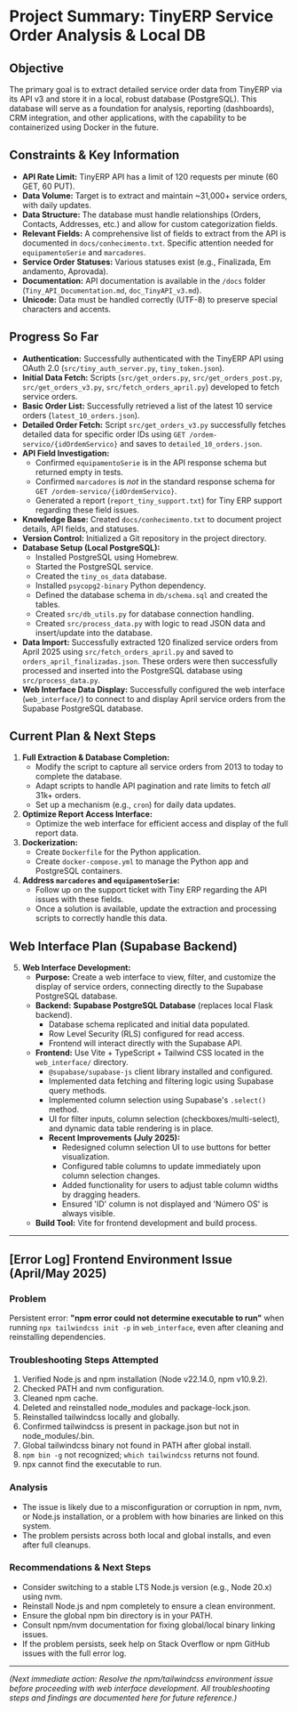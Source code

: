 # Project Summary: TinyERP Service Order Analysis & Local DB

## Objective
The primary goal is to extract detailed service order data from TinyERP via its API v3 and store it in a local, robust database (PostgreSQL). This database will serve as a foundation for analysis, reporting (dashboards), CRM integration, and other applications, with the capability to be containerized using Docker in the future.

## Constraints & Key Information
- **API Rate Limit:** TinyERP API has a limit of 120 requests per minute (60 GET, 60 PUT).
- **Data Volume:** Target is to extract and maintain ~31,000+ service orders, with daily updates.
- **Data Structure:** The database must handle relationships (Orders, Contacts, Addresses, etc.) and allow for custom categorization fields.
- **Relevant Fields:** A comprehensive list of fields to extract from the API is documented in `docs/conhecimento.txt`. Specific attention needed for `equipamentoSerie` and `marcadores`.
- **Service Order Statuses:** Various statuses exist (e.g., Finalizada, Em andamento, Aprovada).
- **Documentation:** API documentation is available in the `/docs` folder (`Tiny_API_Documentation.md`, `doc_TinyAPI_v3.md`).
- **Unicode:** Data must be handled correctly (UTF-8) to preserve special characters and accents.

## Progress So Far
- **Authentication:** Successfully authenticated with the TinyERP API using OAuth 2.0 (`src/tiny_auth_server.py`, `tiny_token.json`).
- **Initial Data Fetch:** Scripts (`src/get_orders.py`, `src/get_orders_post.py`, `src/get_orders_v3.py`, `src/fetch_orders_april.py`) developed to fetch service orders.
- **Basic Order List:** Successfully retrieved a list of the latest 10 service orders (`latest_10_orders.json`).
- **Detailed Order Fetch:** Script `src/get_orders_v3.py` successfully fetches detailed data for specific order IDs using `GET /ordem-servico/{idOrdemServico}` and saves to `detailed_10_orders.json`.
- **API Field Investigation:**
    - Confirmed `equipamentoSerie` is in the API response schema but returned empty in tests.
    - Confirmed `marcadores` is *not* in the standard response schema for `GET /ordem-servico/{idOrdemServico}`.
    - Generated a report (`report_tiny_support.txt`) for Tiny ERP support regarding these field issues.
- **Knowledge Base:** Created `docs/conhecimento.txt` to document project details, API fields, and statuses.
- **Version Control:** Initialized a Git repository in the project directory.
- **Database Setup (Local PostgreSQL):**
    - Installed PostgreSQL using Homebrew.
    - Started the PostgreSQL service.
    - Created the `tiny_os_data` database.
    - Installed `psycopg2-binary` Python dependency.
    - Defined the database schema in `db/schema.sql` and created the tables.
    - Created `src/db_utils.py` for database connection handling.
    - Created `src/process_data.py` with logic to read JSON data and insert/update into the database.
- **Data Import:** Successfully extracted 120 finalized service orders from April 2025 using `src/fetch_orders_april.py` and saved to `orders_april_finalizadas.json`. These orders were then successfully processed and inserted into the PostgreSQL database using `src/process_data.py`.
- **Web Interface Data Display:** Successfully configured the web interface (`web_interface/`) to connect to and display April service orders from the Supabase PostgreSQL database.

## Current Plan & Next Steps

1.  **Full Extraction & Database Completion:**
    *   Modify the script to capture all service orders from 2013 to today to complete the database.
    *   Adapt scripts to handle API pagination and rate limits to fetch *all* 31k+ orders.
    *   Set up a mechanism (e.g., `cron`) for daily data updates.
2.  **Optimize Report Access Interface:**
    *   Optimize the web interface for efficient access and display of the full report data.
3.  **Dockerization:**
    *   Create `Dockerfile` for the Python application.
    *   Create `docker-compose.yml` to manage the Python app and PostgreSQL containers.
4.  **Address `marcadores` and `equipamentoSerie`:**
    *   Follow up on the support ticket with Tiny ERP regarding the API issues with these fields.
    *   Once a solution is available, update the extraction and processing scripts to correctly handle this data.

## Web Interface Plan (Supabase Backend)

5.  **Web Interface Development:**
    *   **Purpose:** Create a web interface to view, filter, and customize the display of service orders, connecting directly to the Supabase PostgreSQL database.
    *   **Backend:** **Supabase PostgreSQL Database** (replaces local Flask backend).
        *   Database schema replicated and initial data populated.
        *   Row Level Security (RLS) configured for read access.
        *   Frontend will interact directly with the Supabase API.
    *   **Frontend:** Use Vite + TypeScript + Tailwind CSS located in the `web_interface/` directory.
        *   `@supabase/supabase-js` client library installed and configured.
        *   Implemented data fetching and filtering logic using Supabase query methods.
        *   Implemented column selection using Supabase's `.select()` method.
        *   UI for filter inputs, column selection (checkboxes/multi-select), and dynamic data table rendering is in place.
        *   **Recent Improvements (July 2025):**
            *   Redesigned column selection UI to use buttons for better visualization.
            *   Configured table columns to update immediately upon column selection changes.
            *   Added functionality for users to adjust table column widths by dragging headers.
            *   Ensured 'ID' column is not displayed and 'Número OS' is always visible.
    *   **Build Tool:** Vite for frontend development and build process.

---

## [Error Log] Frontend Environment Issue (April/May 2025)

### Problem
Persistent error: **"npm error could not determine executable to run"** when running `npx tailwindcss init -p` in `web_interface`, even after cleaning and reinstalling dependencies.

### Troubleshooting Steps Attempted
1. Verified Node.js and npm installation (Node v22.14.0, npm v10.9.2).
2. Checked PATH and nvm configuration.
3. Cleaned npm cache.
4. Deleted and reinstalled node_modules and package-lock.json.
5. Reinstalled tailwindcss locally and globally.
6. Confirmed tailwindcss is present in package.json but not in node_modules/.bin.
7. Global tailwindcss binary not found in PATH after global install.
8. `npm bin -g` not recognized; `which tailwindcss` returns not found.
9. npx cannot find the executable to run.

### Analysis
- The issue is likely due to a misconfiguration or corruption in npm, nvm, or Node.js installation, or a problem with how binaries are linked on this system.
- The problem persists across both local and global installs, and even after full cleanups.

### Recommendations & Next Steps
- Consider switching to a stable LTS Node.js version (e.g., Node 20.x) using nvm.
- Reinstall Node.js and npm completely to ensure a clean environment.
- Ensure the global npm bin directory is in your PATH.
- Consult npm/nvm documentation for fixing global/local binary linking issues.
- If the problem persists, seek help on Stack Overflow or npm GitHub issues with the full error log.

---

*(Next immediate action: Resolve the npm/tailwindcss environment issue before proceeding with web interface development. All troubleshooting steps and findings are documented here for future reference.)*
